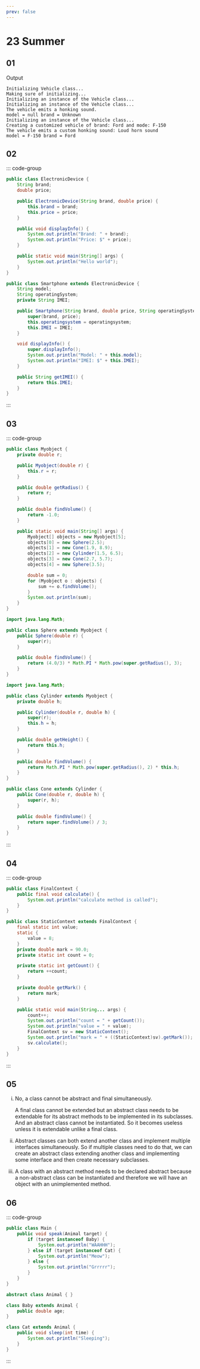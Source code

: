 ```yaml
---
prev: false
---
```


<style scoped>
ol li {
    list-style-type: lower-roman;
}
</style>

# 23 Summer

## 01

Output
```
Initializing Vehicle class...
Making sure of initializing...
Initializing an instance of the Vehicle class...
Initializing an instance of the Vehicle class...
The vehicle emits a honking sound.
model = null brand = Unknown
Initializing an instance of the Vehicle class...
Creating a customized vehicle of brand: Ford and mode: F-150
The vehicle emits a custom honking sound: Loud horn sound
model = F-150 brand = Ford
```


## 02

::: code-group

```java [Electronicdevice.java]
public class ElectronicDevice {
    String brand;
    double price;

    public ElectronicDevice(String brand, double price) {
        this.brand = brand;
        this.price = price;
    }

    public void displayInfo() {
        System.out.println("Brand: " + brand);
        System.out.println("Price: $" + price);
    }

    public static void main(String[] args) {
        System.out.println("Hello world");
    }
}
```

```java [Smartphone.java]
public class Smartphone extends ElectronicDevice {
    String model;
    String operatingSystem;
    private String IMEI;

    public Smartphone(String brand, double price, String operatingSystem, String IMEI) {
        super(brand, price);
        this.operatingsystem = operatingsystem;
        this.IMEI = IMEI;
    }

    void displayInfo() {
        super.displayInfo();
        System.out.println("Model: " + this.model);
        System.out.println("IMEI: $" + this.IMEI);
    }

    public String getIMEI() {
        return this.IMEI;
    }
}
```

:::


## 03

::: code-group

```java [Myobject.java]
public class Myobject {
    private double r;

    public Myobject(double r) {
        this.r = r;
    }

    public double getRadius() {
        return r;
    }

    public double findVolume() {
        return -1.0;
    }

    public static void main(String[] args) {
        Myobject[] objects = new Myobject[5];
        objects[0] = new Sphere(2.5);
        objects[1] = new Cone(1.9, 8.9);
        objects[2] = new Cylinder(1.5, 6.5);
        objects[3] = new Cone(2.7, 5.7);
        objects[4] = new Sphere(3.5);

        double sum = 0;
        for (Myobject o : objects) {
            sum += o.findVolume();
        }
        System.out.println(sum);
    }
}
```

```java [Sphere.java]
import java.lang.Math;

public class Sphere extends Myobject {
    public Sphere(double r) {
        super(r);
    }

    public double findVolume() {
        return (4.0/3) * Math.PI * Math.pow(super.getRadius(), 3);
    }
}
```

```java [Cylinder.java]
import java.lang.Math;

public class Cylinder extends Myobject {
    private double h;

    public Cylinder(double r, double h) {
        super(r);
        this.h = h;
    }

    public double getHeight() {
        return this.h;
    }

    public double findVolume() {
        return Math.PI * Math.pow(super.getRadius(), 2) * this.h;
    }
}
```

```java [Cone.java]
public class Cone extends Cylinder {
    public Cone(double r, double h) {
        super(r, h);
    }

    public double findVolume() {
        return super.findVolume() / 3;
    }
}
```

:::


## 04

::: code-group

```java [FinalContext.java]
public class FinalContext {
    public final void calculate() {
        System.out.println("calculate method is called");
    }
}
```

```java [StaticContext.java]
public class StaticContext extends FinalContext {
    final static int value;
    static {
        value = 8;
    }
    private double mark = 90.0;
    private static int count = 0;

    private static int getCount() {
        return ++count;
    }

    private double getMark() {
        return mark;
    }

    public static void main(String... args) {
        count++;
        System.out.println("count = " + getCount());
        System.out.println("value = " + value);
        FinalContext sv = new StaticContext();
        System.out.println("mark = " + ((StaticContext)sv).getMark());
        sv.calculate();
    }
}
```

:::


## 05

1. No, a class cannot be abstract and final simultaneously.

   A final class cannot be extended but an abstract class needs to be
   extendable for its abstract methods to be implemented in its subclasses.
   And an abstract class cannot be instantiated. So it becomes useless unless
   it is extendable unlike a final class.
   
2. Abstract classes can both extend another class and implement multiple
   interfaces simultaneously. So if multiple classes need to do that, we can
   create an abstract class extending another class and implementing some interface
   and then create necessary subclasses.
   
3. A class with an abstract method needs to be declared abstract because
   a non-abstract class can be instantiated and therefore we will have
   an object with an unimplemented method.
   

## 06

::: code-group

```java [Main.java]
public class Main {
    public void speak(Animal target) {
        if (target instanceof Baby) {
            System.out.println("WAAHHH");
        } else if (target instanceof Cat) {
            System.out.println("Meow");
        } else {
            System.out.println("Grrrrr");
        }
    }
}
```

```java [Animal.java]
abstract class Animal { }
```

```java [Baby.java]
class Baby extends Animal {
    public double age;
}
```

```java [Cat.java]
class Cat extends Animal {
    public void sleep(int time) {
        System.out.println("Sleeping");
    }
}
```

:::

